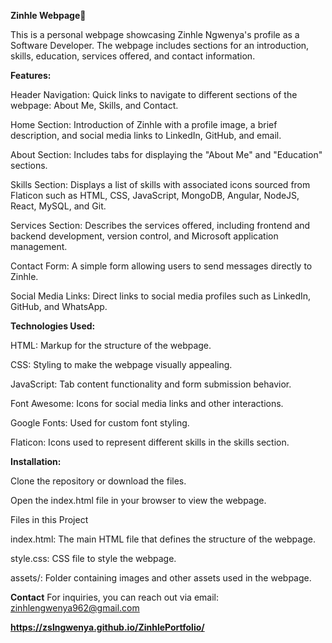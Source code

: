 <b>Zinhle Webpage👋</b>

This is a personal webpage showcasing Zinhle Ngwenya's profile as a Software Developer. The webpage includes sections for an introduction, skills, education, services offered, and contact information.

<b>Features: </b>

Header Navigation: Quick links to navigate to different sections of the webpage: About Me, Skills, and Contact.

Home Section: Introduction of Zinhle with a profile image, a brief description, and social media links to LinkedIn, GitHub, and email.

About Section: Includes tabs for displaying the "About Me" and "Education" sections.

Skills Section: Displays a list of skills with associated icons sourced from Flaticon such as HTML, CSS, JavaScript, MongoDB, Angular, NodeJS, React, MySQL, and Git.

Services Section: Describes the services offered, including frontend and backend development, version control, and Microsoft application management.

Contact Form: A simple form allowing users to send messages directly to Zinhle.

Social Media Links: Direct links to social media profiles such as LinkedIn, GitHub, and WhatsApp.

<b>Technologies Used:</b>

HTML: Markup for the structure of the webpage.

CSS: Styling to make the webpage visually appealing.

JavaScript: Tab content functionality and form submission behavior.

Font Awesome: Icons for social media links and other interactions.

Google Fonts: Used for custom font styling.

Flaticon: Icons used to represent different skills in the skills section.

<b>Installation:</b>


Clone the repository or download the files.

Open the index.html file in your browser to view the webpage.

Files in this Project

index.html: The main HTML file that defines the structure of the webpage.

style.css: CSS file to style the webpage.

assets/: Folder containing images and other assets used in the webpage.

<b>Contact</b>
For inquiries, you can reach out via email: zinhlengwenya962@gmail.com

<b>https://zslngwenya.github.io/ZinhlePortfolio/</b>
